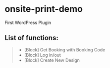 # onsite-print-demo
First WordPress Plugin  

## List of functions:
> - \[Block\] Get Booking with Booking Code
> - \[Block\] Log in/out
> - \[Block\] Create New Design